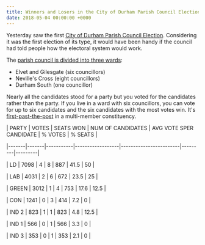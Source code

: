 ```yaml
---
title: Winners and Losers in the City of Durham Parish Council Election
date: 2018-05-04 00:00:00 +0000
---
```

Yesterday saw the first [City of Durham Parish Council Election](https://www.durham.gov.uk/durhamcityelection). Considering it was the first election of its type, it would have been handy if the council had told people how the electoral system would work.

The [parish council is divided into three wards](https://www.durham.gov.uk/media/24199/Community-Governance-Review-City-of-Durham-Parish-Boundary-and-Wards/pdf/CityOfDurhamParishBoundaryAndWards2017.pdf):

* Elvet and Gilesgate (six councillors)
* Neville's Cross (eight councillors)
* Durham South (one councillor)

Nearly all the candidates stood for a party but you voted for the candidates rather than the party. If you live in a ward with six councillors, you can vote for up to six candidates and the six candidates with the most votes win. It's [first-past-the-post](https://en.wikipedia.org/wiki/First-past-the-post_voting) in a multi-member constituency.

| PARTY | VOTES | SEATS WON | NUM OF CANDIDATES | AVG VOTE SPER CANDIDATE | % VOTES | % SEATS |

|-------|-------|-----------|------------------|------------------------|---------|---------|

| LD    | 7098  | 4         | 8                | 887                    | 41.5    | 50      |

| LAB   | 4031  | 2         | 6                | 672                    | 23.5    | 25      |

| GREEN | 3012  | 1         | 4                | 753                    | 17.6    | 12.5    |

| CON   | 1241  | 0         | 3                | 414                    | 7.2     | 0       |

| IND 2 | 823   | 1         | 1                | 823                    | 4.8     | 12.5    |

| IND 1 | 566   | 0         | 1                | 566                    | 3.3     | 0       |

| IND 3 | 353   | 0         | 1                | 353                    | 2.1     | 0       |
